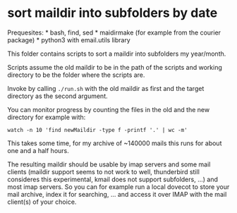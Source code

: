 # sort maildir into subfolders by date

Prequesites:
    * bash, find, sed
    * maidirmake (for example from the courier package)
    * python3 with email.utils library

This folder contains scripts to sort a maildir into subfolders my year/month.

Scripts assume the old maildir to be in the path of the scripts and working
directory to be the folder where the scripts are.

Invoke by calling `./run.sh` with the old maildir as first and the target
directory as the second argument.

You can monitor progress by counting the files in the old and the new directory
for example with:

```
watch -n 10 'find newMaildir -type f -printf '.' | wc -m'
```

This takes some time, for my archive of ~140000 mails this runs for about one
and a half hours.

The resulting maildir should be usable by imap servers and some mail clients
(maildir support seems to not work to well, thunderbird still consideres this
experimental, kmail does not support subfolders, ...) and most imap servers. So
you can for example run a local dovecot to store your mail archive, index it for
searching, ... and access it over IMAP with the mail client(s) of your choice.
